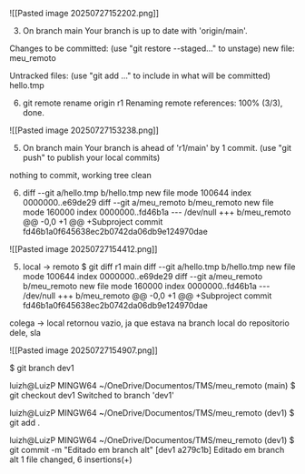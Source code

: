 
![[Pasted image 20250727152202.png]]

3. On branch main
Your branch is up to date with 'origin/main'.

Changes to be committed:
  (use "git restore --staged..." to unstage)
        new file:   meu_remoto

Untracked files:
  (use "git add ..." to include in what will be committed)
        hello.tmp

6. git remote rename origin r1
Renaming remote references: 100% (3/3), done.


![[Pasted image 20250727153238.png]]

5. On branch main
Your branch is ahead of 'r1/main' by 1 commit.
  (use "git push" to publish your local commits)

nothing to commit, working tree clean

6. diff --git a/hello.tmp b/hello.tmp
new file mode 100644
index 0000000..e69de29
diff --git a/meu_remoto b/meu_remoto
new file mode 160000
index 0000000..fd46b1a
--- /dev/null
+++ b/meu_remoto
@@ -0,0 +1 @@
+Subproject commit fd46b1a0f645638ec2b0742da06db9e124970dae

![[Pasted image 20250727154412.png]]

5. local -> remoto 
$ git diff r1 main
diff --git a/hello.tmp b/hello.tmp
new file mode 100644
index 0000000..e69de29
diff --git a/meu_remoto b/meu_remoto
new file mode 160000
index 0000000..fd46b1a
--- /dev/null
+++ b/meu_remoto
@@ -0,0 +1 @@
+Subproject commit fd46b1a0f645638ec2b0742da06db9e124970dae

colega -> local
retornou vazio, ja que estava na branch local do repositorio dele, sla

![[Pasted image 20250727154907.png]]

$ git branch dev1

luizh@LuizP MINGW64 ~/OneDrive/Documentos/TMS/meu_remoto (main)
$ git checkout dev1
Switched to branch 'dev1'

luizh@LuizP MINGW64 ~/OneDrive/Documentos/TMS/meu_remoto (dev1)
$ git add .

luizh@LuizP MINGW64 ~/OneDrive/Documentos/TMS/meu_remoto (dev1)
$ git commit -m "Editado em branch alt"
[dev1 a279c1b] Editado em branch alt
 1 file changed, 6 insertions(+)





